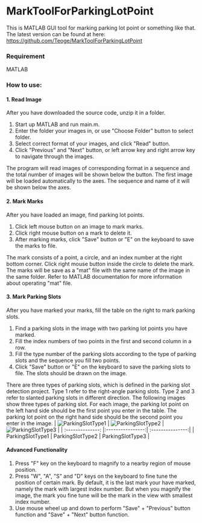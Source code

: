 # MarkToolForParkingLotPoint
This is MATLAB GUI tool for marking parking lot point or something like that. The latest version can be found at here: https://github.com/Teoge/MarkToolForParkingLotPoint

### Requirement
MATLAB

### How to use:
#### 1. Read Image
After you have downloaded the source code, unzip it in a folder.
1. Start up MATLAB and run main.m.
2. Enter the folder your images in, or use "Choose Folder" button to select folder.
3. Select correct format of your images, and click "Read" button.
4. Click "Previous" and "Next" button, or left arrow key and right arrow key to navigate through the images.

The program will read images of corresponding format in a sequence and the total number of images will be shown below the button. The first image will be loaded automatically to the axes. The sequence and name of it will be shown below the axes.

#### 2. Mark Marks
After you have loaded an image, find parking lot points.
1. Click left mouse button on an image to mark marks.
2. Click right mouse button on a mark to delete it.
3. After marking marks, click "Save" button or "E" on the keyboard to save the marks to file.

The mark consists of a point, a circle, and an index number at the right bottom corner. Click right mouse button inside the circle to delete the mark. The marks will be save as a "mat" file with the same name of the image in the same folder. Refer to MATLAB documentation for more information about operating "mat" file.

#### 3. Mark Parking Slots
After you have marked your marks, fill the table on the right to mark parking slots.
1. Find a parking slots in the image with two parking lot points you have marked.
2. Fill the index numbers of two points in the first and second column in a row.
3. Fill the type number of the parking slots according to the type of parking slots and the sequence you fill two points.
4. Click "Save" button or "E" on the keyboard to save the parking slots to file. The slots should be drawn on the image.

There are three types of parking slots, which is defined in the parking slot detection project. Type 1 refer to the right-angle parking slots. Type 2 and 3 refer to slanted parking slots in different direction.
The following images show three types of parking slot. For each image, the parking lot point on the left hand side should be the first point you enter in the table. The parking lot point on the right hand side should be the second point you enter in the image.
| ![ParkingSlotType1](https://raw.githubusercontent.com/Teoge/MarkToolForParkingLotPoint/master/images/ParkingSlotType1.bmp) | ![ParkingSlotType2](https://raw.githubusercontent.com/Teoge/MarkToolForParkingLotPoint/master/images/ParkingSlotType2.bmp) | ![ParkingSlotType3](https://raw.githubusercontent.com/Teoge/MarkToolForParkingLotPoint/master/images/ParkingSlotType3.bmp) |
| :--------------: |:----------------:| :---------------:|
| ParkingSlotType1 | ParkingSlotType2 | ParkingSlotType3 |

#### Advanced Functionality
1. Press "F" key on the keyboard to magnify to a nearby region of mouse position.
2. Press "W", "A", "S" and "D" keys on the keyboard to fine tune the position of certain mark. By default, it is the last mark your have marked, namely the mark with largest index number. But when you magnify the image, the mark you fine tune will be the mark in the view with smallest index number.
3. Use mouse wheel up and down to perform "Save" + "Previous" button function and "Save" + "Next" button function.
